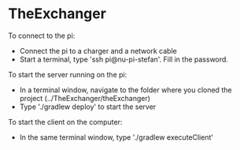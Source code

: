 # TheExchanger

To connect to the pi:
- Connect the pi to a charger and a network cable
- Start a terminal, type 'ssh pi@nu-pi-stefan'. Fill in the password.

To start the server running on the pi:
- In a terminal window, navigate to the folder where you cloned the project (../TheExchanger/theExchanger)
- Type './gradlew deploy' to start the server

To start the client on the computer:
- In the same terminal window, type './gradlew executeClient'